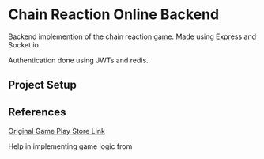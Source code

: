 # Chain Reaction Online Backend

Backend implemention of the chain reaction game. Made using Express and Socket io.

Authentication done using JWTs and redis.

## Project Setup

## References

[Original Game Play Store Link](https://play.google.com/store/apps/details?id=com.BuddyMattEnt.ChainReaction&hl=en_IN&gl=US)


Help in implementing game logic from 